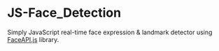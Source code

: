 # JS-Face_Detection
 Simply JavaScript real-time face expression & landmark detector using [FaceAPI.js](https://github.com/justadudewhohacks/face-api.js) library.
